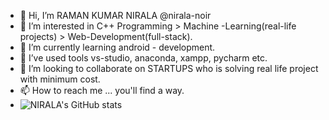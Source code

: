 - 👋 Hi, I’m RAMAN KUMAR NIRALA @nirala-noir
- 👀 I’m interested in C++ Programming > Machine -Learning(real-life projects) > Web-Development(full-stack).
- 🌱 I’m currently learning android - development.
- 🌱 I’ve used tools vs-studio, anaconda, xampp, pycharm etc.
- 💞️ I’m looking to collaborate on STARTUPS who is solving real life project with minimum cost.
- 📫 How to reach me ... you'll find a way.
- ![NIRALA's GitHub stats](https://github-readme-stats.vercel.app/api?username=nirala-noir&show_icons=true&theme=dracula)


<!---
nirala-noir/nirala-noir is a ✨ special ✨ repository because its `README.md` (this file) appears on your GitHub profile.
You can click the Preview link to take a look at your changes.
--->
